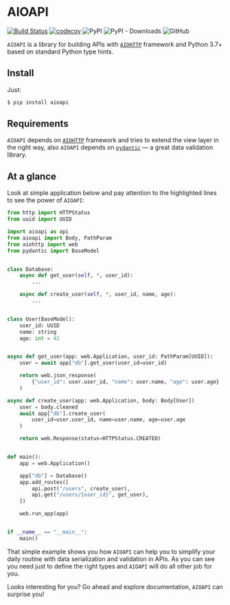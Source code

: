 # AIOAPI

[![Build Status](https://cloud.drone.io/api/badges/Gr1N/aioapi/status.svg)](https://cloud.drone.io/Gr1N/aioapi) [![codecov](https://codecov.io/gh/Gr1N/aioapi/branch/master/graph/badge.svg)](https://codecov.io/gh/Gr1N/aioapi) ![PyPI](https://img.shields.io/pypi/v/aioapi.svg?label=pypi%20version) ![PyPI - Downloads](https://img.shields.io/pypi/dm/aioapi.svg?label=pypi%20downloads) ![GitHub](https://img.shields.io/github/license/Gr1N/aioapi.svg)

`AIOAPI` is a library for building APIs with [`AIOHTTP`](https://aiohttp.readthedocs.io/) framework and Python 3.7+ based on standard Python type hints.

## Install

Just:

```bash
$ pip install aioapi
```

## Requirements

`AIOAPI` depends on [`AIOHTTP`](https://aiohttp.readthedocs.io/) framework and tries to extend the view layer in the right way, also `AIOAPI` depends on [`pydantic`](https://pydantic-docs.helpmanual.io/) — a great data validation library.

## At a glance

Look at simple application below and pay attention to the highlighted lines to see the power of `AIOAPI`:

```python hl_lines="24 31"
from http import HTTPStatus
from uuid import UUID

import aioapi as api
from aioapi import Body, PathParam
from aiohttp import web
from pydantic import BaseModel


class Database:
    async def get_user(self, *, user_id):
        ...

    async def create_user(self, *, user_id, name, age):
        ...


class User(BaseModel):
    user_id: UUID
    name: string
    age: int = 42


async def get_user(app: web.Application, user_id: PathParam[UUID]):
    user = await app["db"].get_user(user_id=user_id)

    return web.json_response(
        {"user_id": user.user_id, "name": user.name, "age": user.age}
    )

async def create_user(app: web.Application, body: Body[User])
    user = body.cleaned
    await app["db"].create_user(
        user_id=user.user_id, name=user.name, age=user.age
    )

    return web.Response(status=HTTPStatus.CREATED)


def main():
    app = web.Application()

    app["db"] = Database()
    app.add_routes([
        api.post("/users", create_user),
        api.get("/users/{user_id}", get_user),
    ])

    web.run_app(app)


if __name__ == "__main__":
    main()
```

That simple example shows you how `AIOAPI` can help you to simplify your daily routine with data serialization and validation in APIs. As you can see you need just to define the right types and `AIOAPI` will do all other job for you.

Looks interesting for you? Go ahead and explore documentation, `AIOAPI` can surprise you!
